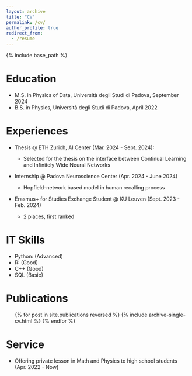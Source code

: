 ```yaml
---
layout: archive
title: "CV"
permalink: /cv/
author_profile: true
redirect_from:
  - /resume
---
```


{% include base_path %}

Education
======
* M.S. in Physics of Data, Università degli Studi di Padova, September 2024
* B.S. in Physics, Università degli Studi di Padova, April 2022

Experiences
======
* Thesis @ ETH Zurich, AI Center (Mar. 2024 - Sept. 2024):
  * Selected for the thesis on the interface between Continual Learning and Infinitely Wide Neural Networks
  
* Internship @ Padova Neuroscience Center (Apr. 2024 - June 2024)
  * Hopfield-network based model in human recalling process 

* Erasmus+ for Studies Exchange Student @ KU Leuven (Sept. 2023 - Feb. 2024)
  * 2 places, first ranked
  
IT Skills
======
* Python: (Advanced)
* R: (Good)
* C++ (Good)
* SQL (Basic)

Publications
======
  <ul>{% for post in site.publications reversed %}
    {% include archive-single-cv.html %}
  {% endfor %}</ul>

Service
======
* Offering private lesson in Math and Physics to high school students (Apr. 2022 - Now)
